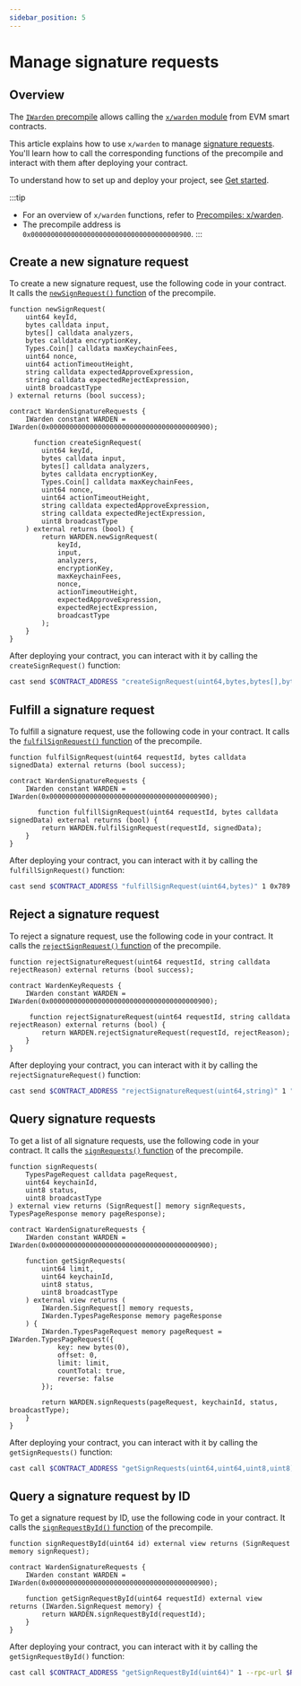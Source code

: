 ```yaml
---
sidebar_position: 5
---
```


# Manage signature requests

## Overview

The [`IWarden` precompile](https://github.com/warden-protocol/wardenprotocol/blob/main/precompiles/warden/IWarden.sol) allows calling the [`x/warden` module](/learn/warden-protocol-modules/x-warden) from EVM smart contracts.

This article explains how to use `x/warden` to manage [signature requests](/learn/glossary#signature-request). You'll learn how to call the corresponding functions of the precompile and interact with them after deploying your contract.

To understand how to set up and deploy your project, see [Get started](../get-started-with-precompiles).

:::tip
- For an overview of `x/warden` functions, refer to [Precompiles: x/warden](../../precompiles/x-warden#signature-requests).
- The precompile address is `0x0000000000000000000000000000000000000900`.
:::

## Create a new signature request

To create a new signature request, use the following code in your contract. It calls the [`newSignRequest()` function](../../precompiles/x-warden#create-a-new-signature-request) of the precompile.

```solidity
function newSignRequest(
    uint64 keyId,
    bytes calldata input,
    bytes[] calldata analyzers,
    bytes calldata encryptionKey,
    Types.Coin[] calldata maxKeychainFees,
    uint64 nonce,
    uint64 actionTimeoutHeight,
    string calldata expectedApproveExpression,
    string calldata expectedRejectExpression,
    uint8 broadcastType
) external returns (bool success);

contract WardenSignatureRequests {
    IWarden constant WARDEN = IWarden(0x0000000000000000000000000000000000000900);

      function createSignRequest(
        uint64 keyId,
        bytes calldata input,
        bytes[] calldata analyzers,
        bytes calldata encryptionKey,
        Types.Coin[] calldata maxKeychainFees,
        uint64 nonce,
        uint64 actionTimeoutHeight,
        string calldata expectedApproveExpression,
        string calldata expectedRejectExpression,
        uint8 broadcastType
    ) external returns (bool) {
        return WARDEN.newSignRequest(
            keyId,
            input,
            analyzers,
            encryptionKey,
            maxKeychainFees,
            nonce,
            actionTimeoutHeight,
            expectedApproveExpression,
            expectedRejectExpression,
            broadcastType
        );
    }
}
```

After deploying your contract, you can interact with it by calling the `createSignRequest()` function:

```bash
cast send $CONTRACT_ADDRESS "createSignRequest(uint64,bytes,bytes[],bytes,(string,uint256)[],uint64 uint64,string,string,uint8)" 1 0x123... [] 0x456... "(\"award\",100000000000000000)" 1 1000 "approve_expression" "reject_expression" 0 --rpc-url $RPC_URL --private-key $PRIVATE_KEY
```

## Fulfill a signature request

To fulfill a signature request, use the following code in your contract. It calls the [`fulfilSignRequest()` function](../../precompiles/x-warden#fulfill-a-signature-request) of the precompile.

```solidity
function fulfilSignRequest(uint64 requestId, bytes calldata signedData) external returns (bool success);

contract WardenSignatureRequests {
    IWarden constant WARDEN = IWarden(0x0000000000000000000000000000000000000900);

       function fulfillSignRequest(uint64 requestId, bytes calldata signedData) external returns (bool) {
        return WARDEN.fulfilSignRequest(requestId, signedData);
    }
}
```

After deploying your contract, you can interact with it by calling the `fulfillSignRequest()` function:

```bash
cast send $CONTRACT_ADDRESS "fulfillSignRequest(uint64,bytes)" 1 0x789... --rpc-url $RPC_URL --private-key $PRIVATE_KEY
```

## Reject a signature request

To reject a signature request, use the following code in your contract. It calls the [`rejectSignRequest()` function](../../precompiles/x-warden#reject-a-signature-request) of the precompile.

```
function rejectSignatureRequest(uint64 requestId, string calldata rejectReason) external returns (bool success);

contract WardenKeyRequests {
    IWarden constant WARDEN = IWarden(0x0000000000000000000000000000000000000900);

     function rejectSignatureRequest(uint64 requestId, string calldata rejectReason) external returns (bool) {
        return WARDEN.rejectSignatureRequest(requestId, rejectReason);
    }
}
```

After deploying your contract, you can interact with it by calling the `rejectSignatureRequest()` function:

```bash
cast send $CONTRACT_ADDRESS "rejectSignatureRequest(uint64,string)" 1 "Invalid key format" --rpc-url $RPC_URL --private-key $PRIVATE_KEY
```

## Query signature requests

To get a list of all signature requests, use the following code in your contract. It calls the [`signRequests()` function](../../precompiles/x-warden#query-signature-requests) of the precompile.

```solidity
function signRequests(
    TypesPageRequest calldata pageRequest,
    uint64 keychainId,
    uint8 status,
    uint8 broadcastType
) external view returns (SignRequest[] memory signRequests, TypesPageResponse memory pageResponse);

contract WardenSignatureRequests {
    IWarden constant WARDEN = IWarden(0x0000000000000000000000000000000000000900);

    function getSignRequests(
        uint64 limit,
        uint64 keychainId,
        uint8 status,
        uint8 broadcastType
    ) external view returns (
        IWarden.SignRequest[] memory requests,
        IWarden.TypesPageResponse memory pageResponse
    ) {
        IWarden.TypesPageRequest memory pageRequest = IWarden.TypesPageRequest({
            key: new bytes(0),
            offset: 0,
            limit: limit,
            countTotal: true,
            reverse: false
        });

        return WARDEN.signRequests(pageRequest, keychainId, status, broadcastType);
    }
}
```

After deploying your contract, you can interact with it by calling the `getSignRequests()` function:

```bash
cast call $CONTRACT_ADDRESS "getSignRequests(uint64,uint64,uint8,uint8)" 10 1 1 0 --rpc-url $RPC_URL
```

## Query a signature request by ID

To get a signature request by ID, use the following code in your contract. It calls the [`signRequestById()` function](../../precompiles/x-warden#query-a-signature-request-by-id) of the precompile.

```solidity
function signRequestById(uint64 id) external view returns (SignRequest memory signRequest);

contract WardenSignatureRequests {
    IWarden constant WARDEN = IWarden(0x0000000000000000000000000000000000000900);

    function getSignRequestById(uint64 requestId) external view returns (IWarden.SignRequest memory) {
        return WARDEN.signRequestById(requestId);
    }
}
```

After deploying your contract, you can interact with it by calling the `getSignRequestById()` function:

```bash
cast call $CONTRACT_ADDRESS "getSignRequestById(uint64)" 1 --rpc-url $RPC_URL
```
